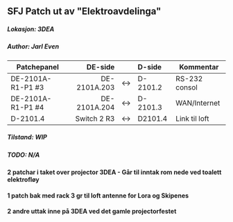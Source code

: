 ## SFJ Patch ut av "Elektroavdelinga"
##### Lokasjon: 3DEA
##### Author: Jarl Even

|    Patchepanel    |    DE-side   |     |  D-side  |   Kommentar   |
|-------------------|-------------:|-----|:---------|---------------|
| DE-2101A-R1-P1 #3 | DE-2101A.203 | <-> | D-2101.2 | RS-232 consol |
| DE-2101A-R1-P1 #4 | DE-2101A.204 | <-> | D-2101.3 | WAN/Internet  |
| D-2101.4          |  Switch 2 R3 | <-> | D2101.4  | Link til loft |

##### Tilstand: WIP
##### TODO: N/A

#### 2 patchar i taket over projector 3DEA - Går til inntak rom nede ved toalett elektrofløy
#### 1 patch bak med rack 3 gr til loft antenne for Lora og Skipenes

#### 2 andre uttak inne på 3DEA ved det gamle projectorfestet
